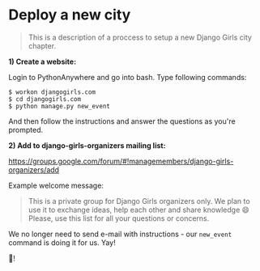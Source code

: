 # Deploy a new city

> This is a description of a proccess to setup a new Django Girls city chapter.

**1) Create a website:**

Login to PythonAnywhere and go into bash. Type following commands:

```
$ workon djangogirls.com
$ cd djangogirls.com
$ python manage.py new_event
```

And then follow the instructions and answer the questions as you're prompted.

**2) Add to django-girls-organizers mailing list:**

https://groups.google.com/forum/#!managemembers/django-girls-organizers/add

Example welcome message:
> This is a private group for Django Girls organizers only. We plan to use it to exchange ideas, help each other and share knowledge :smile: Please, use this list for all your questions or concerns.

We no longer need to send e-mail with instructions - our `new_event` command is doing it for us. Yay!

:tada:!
